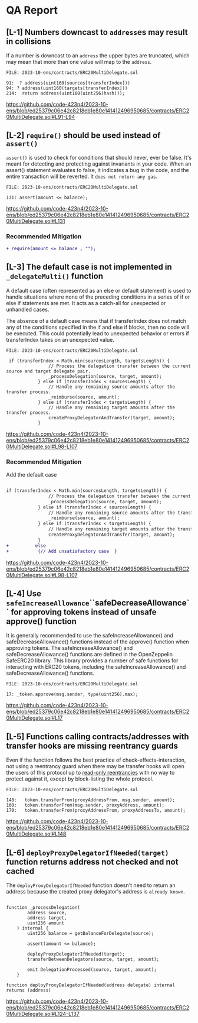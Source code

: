 # QA Report

##

## [L-1] Numbers downcast to `address`es may result in collisions

If a number is downcast to an `address` the upper bytes are truncated, which may mean that more than one value will map to the `address`.

```solidity
FILE: 2023-10-ens/contracts/ERC20MultiDelegate.sol

91:  ? address(uint160(sources[transferIndex]))
94: ? address(uint160(targets[transferIndex]))
214:  return address(uint160(uint256(hash)));

```
https://github.com/code-423n4/2023-10-ens/blob/ed25379c06e42c8218eb1e80e141412496950685/contracts/ERC20MultiDelegate.sol#L91-L94

##

## [L-2] ``require()`` should be used instead of ``assert()``	

``assert()`` is used to check for conditions that should never, ever be false. It's meant for detecting and protecting against invariants in your code. When an assert() statement evaluates to false, it indicates a bug in the code, and the entire transaction will be reverted. It ``does not return any gas``.

```solidity
FILE: 2023-10-ens/contracts/ERC20MultiDelegate.sol

131: assert(amount <= balance);

```
https://github.com/code-423n4/2023-10-ens/blob/ed25379c06e42c8218eb1e80e141412496950685/contracts/ERC20MultiDelegate.sol#L131

### Recommended Mitigation
```diff
+ require(amount <= balance , "");

```
##

## [L-3] The default case is not implemented in ``_delegateMulti()`` function

A default case (often represented as an else or default statement) is used to handle situations where none of the preceding conditions in a series of if or else if statements are met. It acts as a catch-all for unexpected or unhandled cases.

The absence of a default case means that if transferIndex does not match any of the conditions specified in the if and else if blocks, then no code will be executed. This could potentially lead to unexpected behavior or errors if transferIndex takes on an unexpected value.

```solidity
FILE: 2023-10-ens/contracts/ERC20MultiDelegate.sol

 if (transferIndex < Math.min(sourcesLength, targetsLength)) {
                // Process the delegation transfer between the current source and target delegate pair.
                _processDelegation(source, target, amount);
            } else if (transferIndex < sourcesLength) {
                // Handle any remaining source amounts after the transfer process.
                _reimburse(source, amount);
            } else if (transferIndex < targetsLength) {
                // Handle any remaining target amounts after the transfer process.
                createProxyDelegatorAndTransfer(target, amount);
            }

```
https://github.com/code-423n4/2023-10-ens/blob/ed25379c06e42c8218eb1e80e141412496950685/contracts/ERC20MultiDelegate.sol#L98-L107

### Recommended Mitigation
Add the default case 

```diff

if (transferIndex < Math.min(sourcesLength, targetsLength)) {
                // Process the delegation transfer between the current source and target delegate pair.
                _processDelegation(source, target, amount);
            } else if (transferIndex < sourcesLength) {
                // Handle any remaining source amounts after the transfer process.
                _reimburse(source, amount);
            } else if (transferIndex < targetsLength) {
                // Handle any remaining target amounts after the transfer process.
                createProxyDelegatorAndTransfer(target, amount);
            }
+          else
+           {// Add unsatisfactory case  }

```
https://github.com/code-423n4/2023-10-ens/blob/ed25379c06e42c8218eb1e80e141412496950685/contracts/ERC20MultiDelegate.sol#L98-L107

##

## [L-4] Use ``safeIncreaseAllowance``\``safeDecreaseAllowance`` for approving tokens instead of unsafe approve() function

It is generally recommended to use the safeIncreaseAllowance() and safeDecreaseAllowance() functions instead of the approve() function when approving tokens. The safeIncreaseAllowance() and safeDecreaseAllowance() functions are defined in the OpenZeppelin SafeERC20 library. This library provides a number of safe functions for interacting with ERC20 tokens, including the safeIncreaseAllowance() and safeDecreaseAllowance() functions.

```solidity
FILE: 2023-10-ens/contracts/ERC20MultiDelegate.sol

17: _token.approve(msg.sender, type(uint256).max);

```
https://github.com/code-423n4/2023-10-ens/blob/ed25379c06e42c8218eb1e80e141412496950685/contracts/ERC20MultiDelegate.sol#L17

##

## [L-5] Functions calling contracts/addresses with transfer hooks are missing reentrancy guards	

Even if the function follows the best practice of check-effects-interaction, not using a reentrancy guard when there may be transfer hooks will open the users of this protocol up to [read-only reentrancies](https://chainsecurity.com/curve-lp-oracle-manipulation-post-mortem/) with no way to protect against it, except by block-listing the whole protocol.

```solidity
FILE: 2023-10-ens/contracts/ERC20MultiDelegate.sol

148:   token.transferFrom(proxyAddressFrom, msg.sender, amount);
160:   token.transferFrom(msg.sender, proxyAddress, amount);
170:   token.transferFrom(proxyAddressFrom, proxyAddressTo, amount);

```
https://github.com/code-423n4/2023-10-ens/blob/ed25379c06e42c8218eb1e80e141412496950685/contracts/ERC20MultiDelegate.sol#L148

##

## [L-6] ``deployProxyDelegatorIfNeeded(target)`` function returns address not checked and not cached

The ``deployProxyDelegatorIfNeeded`` function doesn't need to return an address because the created proxy delegator's address is ``already known``.

```solidity

function _processDelegation(
        address source,
        address target,
        uint256 amount
    ) internal {
        uint256 balance = getBalanceForDelegate(source);

        assert(amount <= balance);

        deployProxyDelegatorIfNeeded(target);
        transferBetweenDelegators(source, target, amount);

        emit DelegationProcessed(source, target, amount);
    }

function deployProxyDelegatorIfNeeded(address delegate) internal returns (address)

```
https://github.com/code-423n4/2023-10-ens/blob/ed25379c06e42c8218eb1e80e141412496950685/contracts/ERC20MultiDelegate.sol#L124-L137

